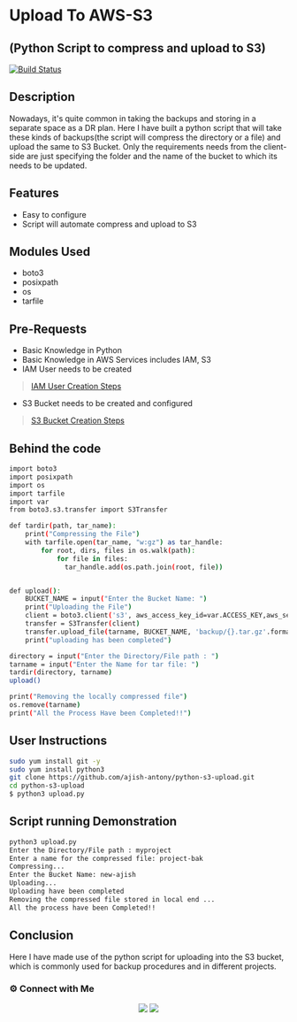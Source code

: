 # Upload To AWS-S3
## (Python Script to compress and upload to S3)


[![Build Status](https://travis-ci.org/joemccann/dillinger.svg?branch=master)](https://travis-ci.org/joemccann/dillinger)

## Description

Nowadays, it's quite common in taking the backups and storing in a separate space as a DR plan. Here I have built a python script that will take these kinds of backups(the script will compress the directory or a file) and upload the same to S3 Bucket. Only the requirements needs from the client-side are just specifying the folder and the name of the bucket to which its needs to be updated. 



## Features

- Easy to configure
- Script will automate compress and upload to S3

## Modules Used

- boto3
- posixpath
- os
- tarfile

## Pre-Requests

- Basic Knowledge in Python
- Basic Knowledge in AWS Services includes IAM, S3
- IAM User needs to be created 
> [IAM User Creation Steps](https://docs.aws.amazon.com/IAM/latest/UserGuide/id_users_create.html) 
- S3 Bucket needs to be created and configured
> [S3 Bucket Creation Steps](https://docs.aws.amazon.com/AmazonS3/latest/userguide/create-bucket-overview.html)



## Behind the code

```sh
import boto3
import posixpath
import os
import tarfile
import var
from boto3.s3.transfer import S3Transfer

def tardir(path, tar_name):
    print("Compressing the File")
    with tarfile.open(tar_name, "w:gz") as tar_handle:
        for root, dirs, files in os.walk(path):
            for file in files:
              tar_handle.add(os.path.join(root, file))


def upload():
    BUCKET_NAME = input("Enter the Bucket Name: ")
    print("Uploading the File")
    client = boto3.client('s3', aws_access_key_id=var.ACCESS_KEY,aws_secret_access_key=var.SECRET_KEY)
    transfer = S3Transfer(client)
    transfer.upload_file(tarname, BUCKET_NAME, 'backup/{}.tar.gz'.format(tarname))
    print("uploading has been completed")

directory = input("Enter the Directory/File path : ")
tarname = input("Enter the Name for tar file: ")
tardir(directory, tarname)
upload()

print("Removing the locally compressed file")
os.remove(tarname)
print("All the Process Have been Completed!!")
```

## User Instructions

```sh
sudo yum install git -y
sudo yum install python3
git clone https://github.com/ajish-antony/python-s3-upload.git
cd python-s3-upload
$ python3 upload.py
```

## Script running Demonstration

```sh
python3 upload.py
Enter the Directory/File path : myproject
Enter a name for the compressed file: project-bak
Compressing...
Enter the Bucket Name: new-ajish
Uploading...
Uploading have been completed
Removing the compressed file stored in local end ...
All the process have been Completed!!
```
## Conclusion

Here I have made use of the python script for uploading into the S3 bucket, which is commonly used for backup procedures and in different projects.


### ⚙️ Connect with Me

<p align="center">
<a href="mailto:ajishantony95@gmail.com"><img src="https://img.shields.io/badge/Gmail-D14836?style=for-the-badge&logo=gmail&logoColor=white"/></a>
<a href="https://www.linkedin.com/in/ajish-antony/"><img src="https://img.shields.io/badge/LinkedIn-0077B5?style=for-the-badge&logo=linkedin&logoColor=white"/></a>
